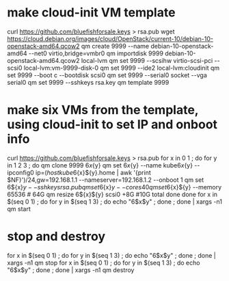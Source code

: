 # make cloud-init VM template
curl https://github.com/bluefishforsale.keys > rsa.pub
wget https://cloud.debian.org/images/cloud/OpenStack/current-10/debian-10-openstack-amd64.qcow2
qm create 9999 --name debian-10-openstack-amd64 --net0 virtio,bridge=vmbr0
qm importdisk 9999 debian-10-openstack-amd64.qcow2 local-lvm
qm set 9999 --scsihw virtio-scsi-pci --scsi0 local-lvm:vm-9999-disk-0
qm set 9999 --ide2 local-lvm:cloudinit
qm set 9999 --boot c --bootdisk scsi0
qm set 9999 --serial0 socket --vga serial0
qm set 9999 --sshkeys rsa.key
qm template 9999

# make six VMs from the template, using cloud-init to set IP and onboot info
curl https://github.com/bluefishforsale.keys > rsa.pub
for x in 0 1 ; do
for y in 1 2 3 ; do
qm clone 9999 6${x}${y}
qm set 6${x}${y} --name kube6${x}${y} --ipconfig0 ip=$(host kube6${x}${y}.home | awk '{print $NF}')/24,gw=192.168.1.1 --nameserver=192.168.1.2 --onboot 1
qm set 6${x}${y} --sshkeys rsa.pub
qm set 6${x}${y} --cores 40
qm set 6${x}${y} --memory 65536  # 64G
qm resize 6${x}${y} scsi0 +8G  #10G total
done
done
for x in $(seq  0 1) ; do for y in $(seq 1 3) ; do  echo "6$x$y" ; done ; done | xargs -n1 qm start


# stop and destroy
for x in $(seq  0 1) ; do for y in $(seq 1 3) ; do  echo "6$x$y" ; done ; done | xargs -n1 qm stop
for x in $(seq  0 1) ; do for y in $(seq 1 3) ; do  echo "6$x$y" ; done ; done | xargs -n1 qm destroy
